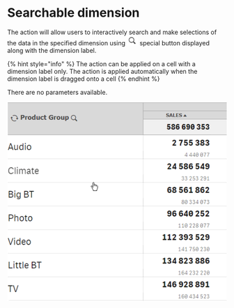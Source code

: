 # Searchable dimension

The action will allow users to interactively search and make selections of the data in the specified dimension using  ![](../.gitbook/assets/image%20%28151%29%20%281%29.png) special button displayed along with the dimension label.

{% hint style="info" %}
The action can be applied on a cell with a dimension label only. The action is applied automatically when the dimension label is dragged onto a cell
{% endhint %}

There are no parameters available.

![](../.gitbook/assets/2019-04-03_11-24-11.gif)

